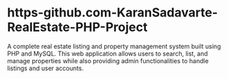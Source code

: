 # https-github.com-KaranSadavarte-RealEstate-PHP-Project
A complete real estate listing and property management system built using PHP and MySQL. This web application allows users to search, list, and manage properties while also providing admin functionalities to handle listings and user accounts.
